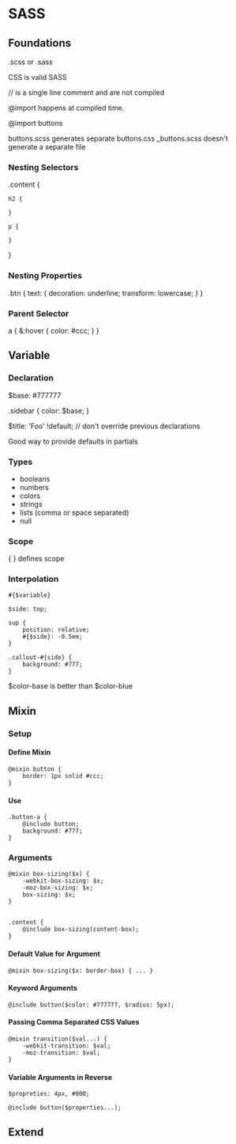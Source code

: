 # SASS

## Foundations

.scss or .sass

CSS is valid SASS

// is a single line comment and are not compiled

@import happens at compiled time.

@import buttons

buttons.scss generates separate buttons.css
_buttons.scss doesn't generate a separate file

### Nesting Selectors

.content {

	h2 {
	
	}
	
	p {
	
	}

}

### Nesting Properties

.btn {
	text: {
		decoration: underline;
		transform: lowercase;
	}
}

### Parent Selector

a {
	&:hover {
		color: #ccc;
	}
}

## Variable

### Declaration

$base: #777777

.sidebar {
	color: $base;
}

$title: 'Foo' !default; // don't override previous declarations

Good way to provide defaults in partials

### Types

- booleans
- numbers
- colors
- strings
- lists (comma or space separated)
- null

### Scope

{ } defines scope

### Interpolation

	#{$variable}
	
	$side: top;
	
	sup {
		position: relative;
		#{$side}: -0.5em;
	}
	
	.callout-#{side} {
		background: #777;
	}

$color-base is better than $color-blue

## Mixin

### Setup

#### Define Mixin

	@mixin button {
		border: 1px solid #ccc;
	}
	
#### Use

	.button-a {
		@include button;
		background: #777;
	}
	
### Arguments

	@mixin box-sizing($x) {
		-webkit-box-sizing: $x;
		-moz-box-sizing: $x;
		box-sizing: $x;
	}


	.content {
		@include box-sizing(content-box);
	}

#### Default Value for Argument

	@mixin box-sizing($x: border-box) { ... }

#### Keyword Arguments

	@include button($color: #777777, $radius: 5px);
	
#### Passing Comma Separated CSS Values

	@mixin transition($val...) {
		-webkit-transition: $val;
		-moz-transition: $val;
	}
	
#### Variable Arguments in Reverse

	$propreties: 4px, #000;

	@include button($properties...);

## Extend

